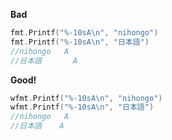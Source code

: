

**Bad**

```go
fmt.Printf("%-10sA\n", "nihongo")
fmt.Printf("%-10sA\n", "日本語")
//nihongo   A
//日本語       A
```

**Good!**

```go
wfmt.Printf("%-10sA\n", "nihongo")
wfmt.Printf("%-10sA\n", "日本語")
//nihongo   A
//日本語    A
```

